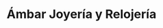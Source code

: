 ---
title: "Ámbar Joyería y Relojería"
url: /torrevieja/ambar-joyeria-y-relojeria/
shop: joyería
---